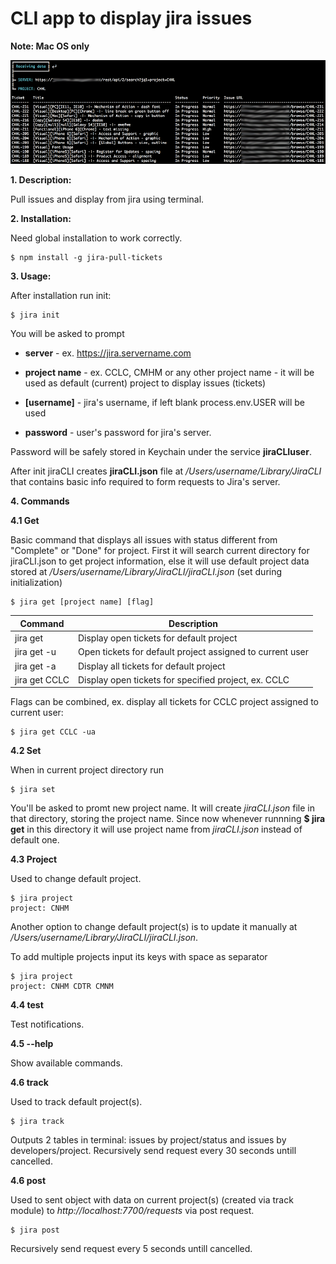 # CLI app to display jira issues

**Note: Mac OS only**

![screen shot](https://raw.githubusercontent.com/AntonyMayer/node-terminal-app-test/master/screenshot.png "Screen shot")

**1. Description:**

Pull issues and display from jira using terminal.

**2. Installation:**

Need global installation to work correctly. 

    $ npm install -g jira-pull-tickets

**3. Usage:**

After installation run init:

	$ jira init
    
You will be asked to prompt 

- **server** - ex. https://jira.servername.com

- **project name** - ex. CCLC, CMHM or any other project name - it will be used as default (current) project to display issues (tickets)
- **[username]** - jira's username, if left blank process.env.USER will be used
- **password** - user's password for jira's server.

Password will be safely stored in Keychain under the service **jiraCLIuser**. 

After init jiraCLI creates **jiraCLI.json** file at */Users/username/Library/JiraCLI* that contains basic info required to form requests to Jira's server.

**4. Commands**

**4.1 Get**

Basic command that displays all issues with status different from "Complete" or "Done" for project. First it will search current directory for jiraCLI.json to get project information, else it will use default project data stored at */Users/username/Library/JiraCLI/jiraCLI.json* (set during initialization)

    $ jira get [project name] [flag]    


| Command  |  Description |
|---|---|
|  jira get |  Display open tickets for default project |
|  jira get -u | Open tickets for default project assigned to current user  |
|  jira get -a |  Display all tickets for default project |
|  jira get CCLC  |  Display open tickets for specified project, ex. CCLC |


Flags can be combined, ex. display all tickets for CCLC project assigned to current user: 
   
    $ jira get CCLC -ua    

**4.2 Set**

When in current project directory run

    $ jira set

You'll be asked to promt new project name. It will create *jiraCLI.json* file in that directory, storing the project name. Since now whenever runnning **$ jira get** in this directory it will use project name from *jiraCLI.json* instead of default one.


**4.3 Project**

Used to change default project. 

 	$ jira project
    project: CNHM

Another option to change default project(s) is to update it manually at */Users/username/Library/JiraCLI/jiraCLI.json*.

To add multiple projects input its keys with space as separator

    $ jira project
    project: CNHM CDTR CMNM

**4.4 test**

Test notifications.

**4.5 --help**

Show available commands.

**4.6 track**

Used to track default project(s).

 	$ jira track

Outputs 2 tables in terminal: issues by project/status and issues by developers/project. 
Recursively send request every 30 seconds untill cancelled.

**4.6 post**

Used to sent object with data on current project(s) (created via track module) to *http://localhost:7700/requests* via post request.

 	$ jira post

Recursively send request every 5 seconds untill cancelled.
